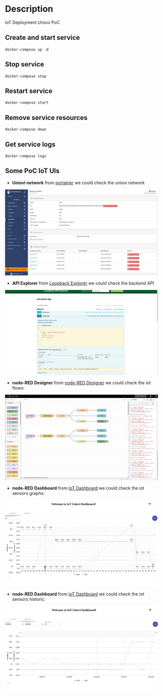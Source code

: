 # Description
IoT Deployment Uniovi PoC

## Create and start service
```shell
docker-compose up -d
```

## Stop service
```shell
docker-compose stop
```

## Restart service
```shell
docker-compose start
```

## Remove service resources
```shell
docker-compose down
```

## Get service logs
```shell
docker-compose logs
```

## Some PoC IoT UIs

- **Uniovi network** from [portainer](https://localhost:9443) we could check the uniovi network

![Uniovi net](captures/iot_network.png "Uniovi net")

- **API Explorer** from [Loopback Explorer](http://localhost:3000/explorer) we could check the backend API

![API Explorer](captures/api-explorer.png "API Explorer")

- **node-RED Designer** from [node-RED Designer](http://localhost:1880) we could check the iot flows:

![node-RED Designer](captures/node-RED_designer.png "node-RED Designer")

- **node-RED Dashboard** from [IoT Dashboard](http://localhost:1880/ui) we could check the iot sensors graphs:
 
![IoT Frontend Realtime](captures/iot_ui_RT.png "IoT Frontend Realtime")

- **node-RED Dashboard** from [IoT Dashboard](http://localhost:1880/ui) we could check the iot sensors historic:
 
![IoT Frontend Historic](captures/iot_ui_historic.png "IoT Frontend Historic")